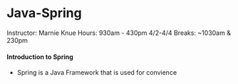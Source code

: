 # Java-Spring

Instructor: Marnie Knue
Hours: 930am - 430pm 4/2-4/4
Breaks: ~1030am & 230pm

#### Introduction to Spring
  - Spring is a Java Framework that is used for convience
